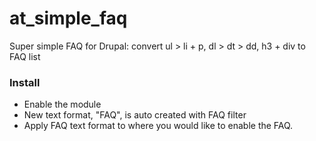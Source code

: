 at_simple_faq
=============

Super simple FAQ for Drupal: convert ul > li + p, dl > dt > dd, h3 + div to FAQ list

### Install

- Enable the module
- New text format, "FAQ", is auto created with FAQ filter
- Apply FAQ text format to where you would like to enable the FAQ.
